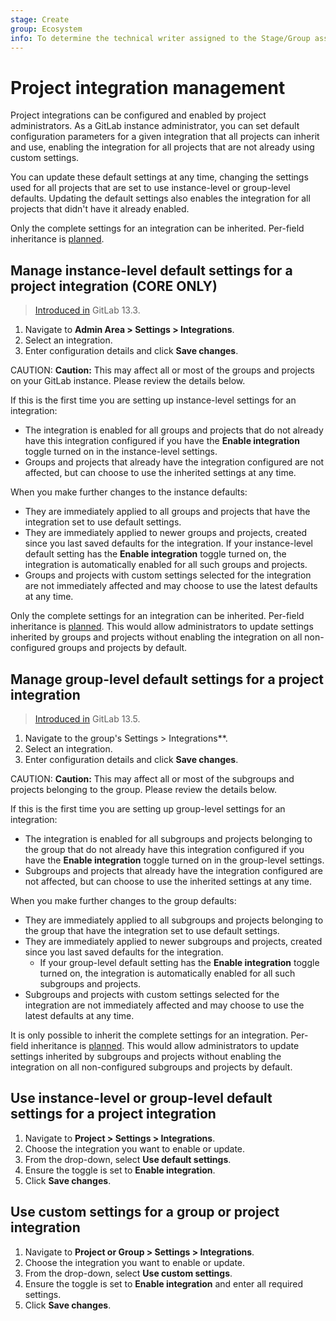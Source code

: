 ```yaml
---
stage: Create
group: Ecosystem
info: To determine the technical writer assigned to the Stage/Group associated with this page, see https://about.gitlab.com/handbook/engineering/ux/technical-writing/#designated-technical-writers
---
```


# Project integration management

Project integrations can be configured and enabled by project administrators. As a GitLab instance administrator, you can set default configuration parameters for a given integration that all projects can inherit and use, enabling the integration for all projects that are not already using custom settings.

You can update these default settings at any time, changing the settings used for all
projects that are set to use instance-level or group-level defaults. Updating the
default settings also enables the integration for all projects that didn't have it
already enabled.

Only the complete settings for an integration can be inherited. Per-field inheritance is [planned](https://gitlab.com/groups/gitlab-org/-/epics/2137).

## Manage instance-level default settings for a project integration **(CORE ONLY)**

> [Introduced in](https://gitlab.com/groups/gitlab-org/-/epics/2137) GitLab 13.3.

1. Navigate to **Admin Area > Settings > Integrations**.
1. Select an integration.
1. Enter configuration details and click **Save changes**.

CAUTION: **Caution:**
This may affect all or most of the groups and projects on your GitLab instance. Please review the details below.

If this is the first time you are setting up instance-level settings for an integration:

- The integration is enabled for all groups and projects that do not already have this integration configured if you have the **Enable integration** toggle turned on in the instance-level settings.
- Groups and projects that already have the integration configured are not affected, but can choose to use the inherited settings at any time.

When you make further changes to the instance defaults:

- They are immediately applied to all groups and projects that have the integration set to use default settings.
- They are immediately applied to newer groups and projects, created since you last
  saved defaults for the integration. If your instance-level default setting has the
  **Enable integration** toggle turned on, the integration is automatically enabled for
  all such groups and projects.
- Groups and projects with custom settings selected for the integration are not immediately affected and may choose to use the latest defaults at any time.

Only the complete settings for an integration can be inherited. Per-field inheritance
is [planned](https://gitlab.com/groups/gitlab-org/-/epics/2137). This would allow
administrators to update settings inherited by groups and projects without enabling the
integration on all non-configured groups and projects by default.

## Manage group-level default settings for a project integration

> [Introduced in](https://gitlab.com/groups/gitlab-org/-/epics/2543) GitLab 13.5.

1. Navigate to the group's Settings > Integrations**.
1. Select an integration.
1. Enter configuration details and click **Save changes**.

CAUTION: **Caution:**
This may affect all or most of the subgroups and projects belonging to the group. Please review the details below.

If this is the first time you are setting up group-level settings for an integration:

- The integration is enabled for all subgroups and projects belonging to the group that do not already have this integration configured if you have the **Enable integration** toggle turned on in the group-level settings.
- Subgroups and projects that already have the integration configured are not affected, but can choose to use the inherited settings at any time.

When you make further changes to the group defaults:

- They are immediately applied to all subgroups and projects belonging to the group that have the integration set to use default settings.
- They are immediately applied to newer subgroups and projects, created since you last saved defaults for the integration.
  - If your group-level default setting has the **Enable integration** toggle turned on, the integration is automatically enabled for all such subgroups and projects.
- Subgroups and projects with custom settings selected for the integration are not immediately affected and may choose to use the latest defaults at any time.

It is only possible to inherit the complete settings for an integration. Per-field inheritance is [planned](https://gitlab.com/groups/gitlab-org/-/epics/2137). This would allow administrators to update settings inherited by subgroups and projects without enabling the integration on all non-configured subgroups and projects by default.

## Use instance-level or group-level default settings for a project integration

1. Navigate to **Project > Settings > Integrations**.
1. Choose the integration you want to enable or update.
1. From the drop-down, select **Use default settings**.
1. Ensure the toggle is set to **Enable integration**.
1. Click **Save changes**.

## Use custom settings for a group or project integration

1. Navigate to **Project or Group > Settings > Integrations**.
1. Choose the integration you want to enable or update.
1. From the drop-down, select **Use custom settings**.
1. Ensure the toggle is set to **Enable integration** and enter all required settings.
1. Click **Save changes**.
